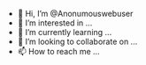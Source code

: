 - 👋 Hi, I’m @Anonumouswebuser
- 👀 I’m interested in ...
- 🌱 I’m currently learning ...
- 💞️ I’m looking to collaborate on ...
- 📫 How to reach me ...

<!---
Anonumouswebuser/Anonumouswebuser is a ✨ special ✨ repository because its `README.md` (this file) appears on your GitHub profile.
You can click the Preview link to take a look at your changes.
--->
